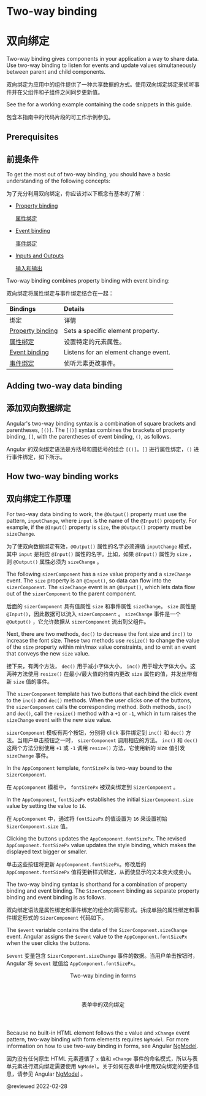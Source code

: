# Two-way binding

# 双向绑定

Two-way binding gives components in your application a way to share data.
Use two-way binding to listen for events and update values simultaneously between parent and child components.

双向绑定为应用中的组件提供了一种共享数据的方式。使用双向绑定绑定来侦听事件并在父组件和子组件之间同步更新值。

<div class="alert is-helpful">

See the <live-example></live-example> for a working example containing the code snippets in this guide.

包含本指南中的代码片段的可工作示例参见<live-example></live-example>。

</div>

## Prerequisites

## 前提条件

To get the most out of two-way binding, you should have a basic understanding of the following concepts:

为了充分利用双向绑定，你应该对以下概念有基本的了解：

* [Property binding](guide/property-binding)

  [属性绑定](guide/property-binding)

* [Event binding](guide/event-binding)

  [事件绑定](guide/event-binding)

* [Inputs and Outputs](guide/inputs-outputs)

  [输入和输出](guide/inputs-outputs)

Two-way binding combines property binding with event binding:

双向绑定将属性绑定与事件绑定结合在一起：

| Bindings | Details |
| :------- | :------ |
| 绑定 | 详情 |
| [Property binding](guide/property-binding) | Sets a specific element property. |
| [属性绑定](guide/property-binding) | 设置特定的元素属性。 |
| [Event binding](guide/event-binding) | Listens for an element change event. |
| [事件绑定](guide/event-binding) | 侦听元素更改事件。 |

## Adding two-way data binding

## 添加双向数据绑定

Angular's two-way binding syntax is a combination of square brackets and parentheses, `[()]`.
The `[()]` syntax combines the brackets of property binding, `[]`, with the parentheses of event binding, `()`, as follows.

Angular 的双向绑定语法是方括号和圆括号的组合 `[()]`。`[]` 进行属性绑定，`()` 进行事件绑定，如下所示。

<code-example header="src/app/app.component.html" path="two-way-binding/src/app/app.component.html" region="two-way-syntax"></code-example>

## How two-way binding works

## 双向绑定工作原理

For two-way data binding to work, the `@Output()` property must use the pattern, `inputChange`, where `input` is the name of the `@Input()` property.
For example, if the `@Input()` property is `size`, the `@Output()` property must be `sizeChange`.

为了使双向数据绑定有效，`@Output()` 属性的名字必须遵循 `inputChange` 模式，其中 `input` 是相应 `@Input()` 属性的名字。比如，如果 `@Input()` 属性为 `size` ，则 `@Output()` 属性必须为 `sizeChange` 。

The following `sizerComponent` has a `size` value property and a `sizeChange` event.
The `size` property is an `@Input()`, so data can flow into the `sizerComponent`.
The `sizeChange` event is an `@Output()`, which lets data flow out of the `sizerComponent` to the parent component.

后面的 `sizerComponent` 具有值属性 `size` 和事件属性 `sizeChange`。 `size` 属性是 `@Input()`，因此数据可以流入 `sizerComponent` 。 `sizeChange` 事件是一个 `@Output()` ，它允许数据从 `sizerComponent` 流出到父组件。

Next, there are two methods, `dec()` to decrease the font size and `inc()` to increase the font size.
These two methods use `resize()` to change the value of the `size` property within min/max value constraints, and to emit an event that conveys the new `size` value.

接下来，有两个方法， `dec()` 用于减小字体大小， `inc()` 用于增大字体大小。这两种方法使用 `resize()` 在最小/最大值的约束内更改 `size` 属性的值，并发出带有新 `size` 值的事件。

<code-example header="src/app/sizer.component.ts" path="two-way-binding/src/app/sizer/sizer.component.ts" region="sizer-component"></code-example>

The `sizerComponent` template has two buttons that each bind the click event to the `inc()` and `dec()` methods.
When the user clicks one of the buttons, the `sizerComponent` calls the corresponding method.
Both methods, `inc()` and `dec()`, call the `resize()` method with a `+1` or `-1`, which in turn raises the `sizeChange` event with the new size value.

`sizerComponent` 模板有两个按钮，分别将 click 事件绑定到 `inc()` 和 `dec()` 方法。当用户单击按钮之一时， `sizerComponent` 调用相应的方法。 `inc()` 和 `dec()` 这两个方法分别使用 `+1` 或 `-1` 调用 `resize()` 方法，它使用新的 size 值引发 `sizeChange` 事件。

<code-example header="src/app/sizer.component.html" path="two-way-binding/src/app/sizer/sizer.component.html"></code-example>

In the `AppComponent` template, `fontSizePx` is two-way bound to the `SizerComponent`.

在 `AppComponent` 模板中， `fontSizePx` 被双向绑定到 `SizerComponent` 。

<code-example header="src/app/app.component.html" path="two-way-binding/src/app/app.component.html" region="two-way-1"></code-example>

In the `AppComponent`, `fontSizePx` establishes the initial `SizerComponent.size` value by setting the value to `16`.

在 `AppComponent` 中，通过将 `fontSizePx` 的值设置为 `16` 来设置初始 `SizerComponent.size` 值。

<code-example header="src/app/app.component.ts" path="two-way-binding/src/app/app.component.ts" region="font-size"></code-example>

Clicking the buttons updates the `AppComponent.fontSizePx`.
The revised `AppComponent.fontSizePx` value updates the style binding, which makes the displayed text bigger or smaller.

单击这些按钮将更新 `AppComponent.fontSizePx`。修改后的 `AppComponent.fontSizePx` 值将更新样式绑定，从而使显示的文本变大或变小。

The two-way binding syntax is shorthand for a combination of property binding and event binding.
The `SizerComponent` binding as separate property binding and event binding is as follows.

双向绑定语法是属性绑定和事件绑定的组合的简写形式。拆成单独的属性绑定和事件绑定形式的 `SizerComponent` 代码如下。

<code-example header="src/app/app.component.html (expanded)" path="two-way-binding/src/app/app.component.html" region="two-way-2"></code-example>

The `$event` variable contains the data of the `SizerComponent.sizeChange` event.
Angular assigns the `$event` value to the `AppComponent.fontSizePx` when the user clicks the buttons.

`$event` 变量包含 `SizerComponent.sizeChange` 事件的数据。当用户单击按钮时，Angular 将 `$event` 赋值给 `AppComponent.fontSizePx`。

<div class="callout is-helpful">

<header>Two-way binding in forms</header>

  <header>表单中的双向绑定</header>

Because no built-in HTML element follows the `x` value and `xChange` event pattern, two-way binding with form elements requires `NgModel`.
For more information on how to use two-way binding in forms, see Angular [NgModel](guide/built-in-directives#ngModel).

因为没有任何原生 HTML 元素遵循了 `x` 值和 `xChange` 事件的命名模式，所以与表单元素进行双向绑定需要使用 `NgModel`。关于如何在表单中使用双向绑定的更多信息，请参见 Angular [NgModel](guide/built-in-directives#ngModel) 。

</div>

<!-- links -->

<!-- external links -->

<!-- end links -->

@reviewed 2022-02-28